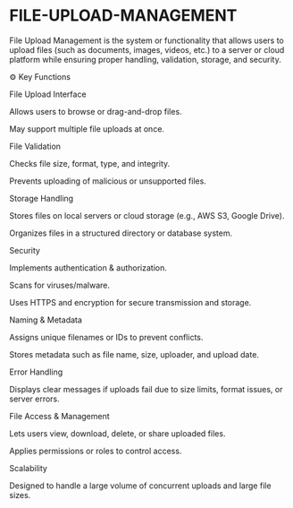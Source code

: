 # FILE-UPLOAD-MANAGEMENT
File Upload Management is the system or functionality that allows users to upload files (such as documents, images, videos, etc.) to a server or cloud platform while ensuring proper handling, validation, storage, and security.

⚙️ Key Functions

File Upload Interface

Allows users to browse or drag-and-drop files.

May support multiple file uploads at once.

File Validation

Checks file size, format, type, and integrity.

Prevents uploading of malicious or unsupported files.

Storage Handling

Stores files on local servers or cloud storage (e.g., AWS S3, Google Drive).

Organizes files in a structured directory or database system.

Security

Implements authentication & authorization.

Scans for viruses/malware.

Uses HTTPS and encryption for secure transmission and storage.

Naming & Metadata

Assigns unique filenames or IDs to prevent conflicts.

Stores metadata such as file name, size, uploader, and upload date.

Error Handling

Displays clear messages if uploads fail due to size limits, format issues, or server errors.

File Access & Management

Lets users view, download, delete, or share uploaded files.

Applies permissions or roles to control access.

Scalability

Designed to handle a large volume of concurrent uploads and large file sizes.
